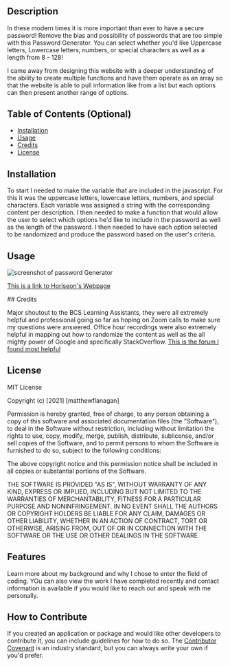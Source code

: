# <PASSWORD-GENERATOR>

## Description
In these modern times it is more important than ever to have a secure password! Remove the bias and possibility of passwords that are too simple with this Password Generator. You can select whether you'd like Uppercase letters, Lowercase letters, numbers, or special characters as well as a length from 8 - 128!

I came away from designing this website with a deeper understanding of the ability to create multiple functions and have them operate as an array so that the website is able to pull information like from a list but each options can then present another range of options. 

## Table of Contents (Optional)
- [Installation](#installation)
- [Usage](#usage)
- [Credits](#credits)
- [License](#license)

## Installation
To start I needed to make the variable that are included in the javascript. For this it was the uppercase letters, lowercase letters, numbers, and special characters. Each variable was assigned a string with the corresponding content per description. I then needed to make a function that would allow the user to select which options he'd like to include in the password as well as the length of the password. I then needed to have each option selected to be randomized and produce the password based on the user's criteria. 

## Usage
<div>
<img src="Password-Generator\assests\Screenshot.PNG" alt="screenshot of password Generator"/>

<a href="https://matthewjflanagan.github.io/portfolio-website/">This is a link to Horiseon's Webpage</a>
</div>
## Credits

Major shoutout to the BCS Learning Assistants, they were all extremely helpful and professional going so far as hoping on Zoom calls to make sure my questions were answered. Office hour recordings were also extremely helpful in mapping out how to randomize the content as well as the all mighty power of Google and specifically StackOverflow. <a href="https://stackoverflow.com/questions/59340866/random-password-generator-javascript-not-working /"> This is the forum I found most helpful </a>

## License
MIT License

Copyright (c) [2021] [matthewflanagan]

Permission is hereby granted, free of charge, to any person obtaining a copy
of this software and associated documentation files (the "Software"), to deal
in the Software without restriction, including without limitation the rights
to use, copy, modify, merge, publish, distribute, sublicense, and/or sell
copies of the Software, and to permit persons to whom the Software is
furnished to do so, subject to the following conditions:

The above copyright notice and this permission notice shall be included in all
copies or substantial portions of the Software.

THE SOFTWARE IS PROVIDED "AS IS", WITHOUT WARRANTY OF ANY KIND, EXPRESS OR
IMPLIED, INCLUDING BUT NOT LIMITED TO THE WARRANTIES OF MERCHANTABILITY,
FITNESS FOR A PARTICULAR PURPOSE AND NONINFRINGEMENT. IN NO EVENT SHALL THE
AUTHORS OR COPYRIGHT HOLDERS BE LIABLE FOR ANY CLAIM, DAMAGES OR OTHER
LIABILITY, WHETHER IN AN ACTION OF CONTRACT, TORT OR OTHERWISE, ARISING FROM,
OUT OF OR IN CONNECTION WITH THE SOFTWARE OR THE USE OR OTHER DEALINGS IN THE
SOFTWARE.

## Features
Learn more about my background and why I chose to enter the field of coding. YOu can also view the work I have completed recently and contact information is available if you would like to reach out and speak with me personally. 

## How to Contribute
If you created an application or package and would like other developers to contribute it, you can include guidelines for how to do so. The [Contributor Covenant](https://www.contributor-covenant.org/) is an industry standard, but you can always write your own if you'd prefer.